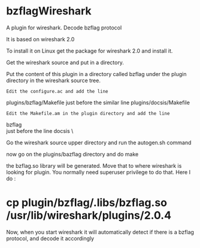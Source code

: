 # bzflagWireshark
A plugin for wireshark. Decode bzflag protocol

It is based on wireshark 2.0

To install it on Linux get the package for wireshark 2.0 and install it.

Get the wireshark source and put in a directory.

Put the content of this plugin in a directory called bzflag under the plugin directory in the wireshark source tree.

    Edit the configure.ac and add the line
plugins/bzflag/Makefile
    just before the similar line
plugins/docsis/Makefile

    Edit the Makefile.am in the plugin directory and add the line 
bzflag \
    just before the line
docsis \

Go the wireshark source upper directory and run the autogen.sh command

now go on the plugins/bazflag directory and do
make

the bzflag.so library will be generated. Move that to where wireshark is looking for plugin.
You normally need superuser privilege to do that.
Here I do :

# cp plugin/bzflag/.libs/bzflag.so /usr/lib/wireshark/plugins/2.0.4

Now, when you start wireshark it will automatically detect if there is a bzflag protocol, and decode it accordingly
